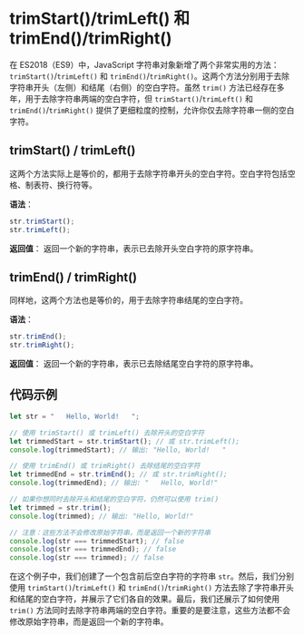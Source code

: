 # trimStart()/trimLeft() 和 trimEnd()/trimRight()

在 ES2018（ES9）中，JavaScript 字符串对象新增了两个非常实用的方法：`trimStart()`/`trimLeft()` 和 `trimEnd()`/`trimRight()`。这两个方法分别用于去除字符串开头（左侧）和结尾（右侧）的空白字符。虽然 `trim()` 方法已经存在多年，用于去除字符串两端的空白字符，但 `trimStart()`/`trimLeft()` 和 `trimEnd()`/`trimRight()` 提供了更细粒度的控制，允许你仅去除字符串一侧的空白字符。

## trimStart() / trimLeft()

这两个方法实际上是等价的，都用于去除字符串开头的空白字符。空白字符包括空格、制表符、换行符等。

**语法**：

```javascript
str.trimStart();
str.trimLeft();
```

**返回值**： 返回一个新的字符串，表示已去除开头空白字符的原字符串。

## trimEnd() / trimRight()

同样地，这两个方法也是等价的，用于去除字符串结尾的空白字符。

**语法**：

```javascript
str.trimEnd();
str.trimRight();
```

**返回值**： 返回一个新的字符串，表示已去除结尾空白字符的原字符串。

## 代码示例

```javascript
let str = "   Hello, World!   ";

// 使用 trimStart() 或 trimLeft() 去除开头的空白字符
let trimmedStart = str.trimStart(); // 或 str.trimLeft();
console.log(trimmedStart); // 输出: "Hello, World!   "

// 使用 trimEnd() 或 trimRight() 去除结尾的空白字符
let trimmedEnd = str.trimEnd(); // 或 str.trimRight();
console.log(trimmedEnd); // 输出: "   Hello, World!"

// 如果你想同时去除开头和结尾的空白字符，仍然可以使用 trim()
let trimmed = str.trim();
console.log(trimmed); // 输出: "Hello, World!"

// 注意：这些方法不会修改原始字符串，而是返回一个新的字符串
console.log(str === trimmedStart); // false
console.log(str === trimmedEnd); // false
console.log(str === trimmed); // false
```

在这个例子中，我们创建了一个包含前后空白字符的字符串 `str`。然后，我们分别使用 `trimStart()`/`trimLeft()` 和 `trimEnd()`/`trimRight()` 方法去除了字符串开头和结尾的空白字符，并展示了它们各自的效果。最后，我们还展示了如何使用 `trim()` 方法同时去除字符串两端的空白字符。重要的是要注意，这些方法都不会修改原始字符串，而是返回一个新的字符串。
